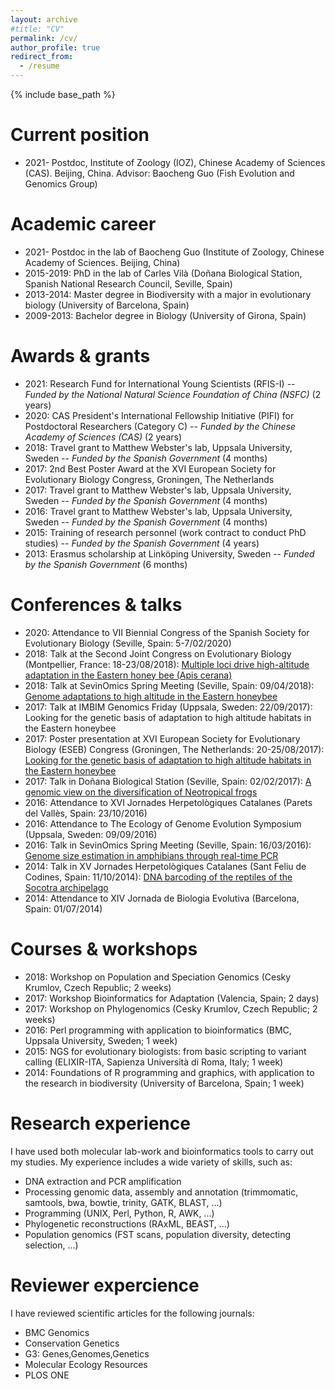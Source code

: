 ```yaml
---
layout: archive
#title: "CV"
permalink: /cv/
author_profile: true
redirect_from:
  - /resume
---
```


{% include base_path %}

Current position
======
* 2021- Postdoc, Institute of Zoology (IOZ), Chinese Academy of Sciences (CAS). Beijing, China. Advisor: Baocheng Guo (Fish Evolution and Genomics Group)

Academic career
======
* 2021- Postdoc in the lab of Baocheng Guo (Institute of Zoology, Chinese Academy of Sciences. Beijing, China)
* 2015-2019: PhD in the lab of Carles Vilà (Doñana Biological Station, Spanish National Research Council, Seville, Spain)
* 2013-2014: Master degree in Biodiversity with a major in evolutionary biology (University of Barcelona, Spain)
* 2009-2013: Bachelor degree in Biology (University of Girona, Spain) 

Awards & grants
======
* 2021: Research Fund for International Young Scientists (RFIS-I) -- <i>Funded by the National Natural Science Foundation of China (NSFC)</i> (2 years)
* 2020: CAS President's International Fellowship Initiative (PIFI) for Postdoctoral Researchers (Category C) -- <i>Funded by the Chinese Academy of Sciences (CAS)</i> (2 years)
* 2018: Travel grant to Matthew Webster's lab, Uppsala University, Sweden -- <i>Funded by the Spanish Government</i> (4 months)
* 2017: 2nd Best Poster Award at the XVI European Society for Evolutionary Biology Congress, Groningen, The Netherlands 
* 2017: Travel grant to Matthew Webster's lab, Uppsala University, Sweden -- <i>Funded by the Spanish Government</i> (4 months)
* 2016: Travel grant to Matthew Webster's lab, Uppsala University, Sweden -- <i>Funded by the Spanish Government</i> (4 months)
* 2015: Training of research personnel (work contract to conduct PhD studies) -- <i>Funded by the Spanish Government</i> (4 years)
* 2013: Erasmus scholarship at Linköping University, Sweden -- <i>Funded by the Spanish Government</i> (6 months)

Conferences & talks
======
* 2020: Attendance to VII Biennial Congress of the Spanish Society for Evolutionary Biology (Seville, Spain: 5-7/02/2020)
* 2018: Talk at the Second Joint Congress on Evolutionary Biology (Montpellier, France: 18-23/08/2018): <a href="https://programme.europa-organisation.com/slides/programme_jointCongressEvolBiology-2018/webconf/764_22082018_0950_einstein_Santiago_Montero-Mendieta_578/index.html" target="_blank">Multiple loci drive high-altitude adaptation in the Eastern honey bee (Apis cerana)</a>
* 2018: Talk at SevinOmics Spring Meeting (Seville, Spain: 09/04/2018): <a href="/files/2018_slides_sevinomics.pdf" target="_blank">Genome adaptations to high altitude in the Eastern honeybee</a>
* 2017: Talk at IMBIM Genomics Friday (Uppsala, Sweden: 22/09/2017): Looking for the genetic basis of adaptation to high altitude habitats in the Eastern honeybee
* 2017: Poster presentation at XVI European Society for Evolutionary Biology (ESEB) Congress (Groningen, The Netherlands: 20-25/08/2017): <a href="/images/poster_groningen_2017.png" target="_blank">Looking for the genetic basis of adaptation to high altitude habitats in the Eastern honeybee</a>
* 2017: Talk in Doñana Biological Station (Seville, Spain: 02/02/2017): <a href="/files/2017_slides_ebd.pdf" target="_blank">A genomic view on the diversification of Neotropical frogs</a>
* 2016: Attendance to XVI Jornades Herpetològiques Catalanes (Parets del Vallès, Spain: 23/10/2016)
* 2016: Attendance to The Ecology of Genome Evolution Symposium (Uppsala, Sweden: 09/09/2016)
* 2016: Talk in SevinOmics Spring Meeting (Seville, Spain: 16/03/2016): <a href="/files/2016_slides_sevinomics.pdf" target="_blank">Genome size estimation in amphibians through real-time PCR</a>
* 2014: Talk in XV Jornades Herpetològiques Catalanes (Sant Feliu de Codines, Spain: 11/10/2014): <a href="/files/2014_slides_barcoding.pdf" target="_blank">DNA barcoding of the reptiles of the Socotra archipelago</a>
* 2014: Attendance to XIV Jornada de Biologia Evolutiva (Barcelona, Spain: 01/07/2014)

Courses & workshops
======
* 2018: Workshop on Population and Speciation Genomics (Cesky Krumlov, Czech Republic; 2 weeks)
* 2017: Workshop Bioinformatics for Adaptation (Valencia, Spain; 2 days)
* 2017: Workshop on Phylogenomics  (Cesky Krumlov, Czech Republic; 2 weeks)
* 2016: Perl programming with application to bioinformatics (BMC, Uppsala University, Sweden; 1 week)
* 2015: NGS for evolutionary biologists: from basic scripting to variant calling (ELIXIR-ITA, Sapienza Università di Roma, Italy; 1 week)
* 2014: Foundations of R programming and graphics, with application to the research in biodiversity (University of Barcelona, Spain; 1 week)

Research experience
======
I have used both molecular lab-work and bioinformatics tools to carry out my studies. My experience includes a wide variety of skills, such as: 
* DNA extraction and PCR amplification
* Processing genomic data, assembly and annotation (trimmomatic, samtools, bwa, bowtie, trinity, GATK, BLAST, ...)
* Programming (UNIX, Perl, Python, R, AWK, ...)
* Phylogenetic reconstructions (RAxML, BEAST, ...)
* Population genomics (FST scans, population diversity, detecting selection, ...)

Reviewer expercience
======
I have reviewed scientific articles for the following journals:
* BMC Genomics
* Conservation Genetics
* G3: Genes,Genomes,Genetics
* Molecular Ecology Resources
* PLOS ONE

